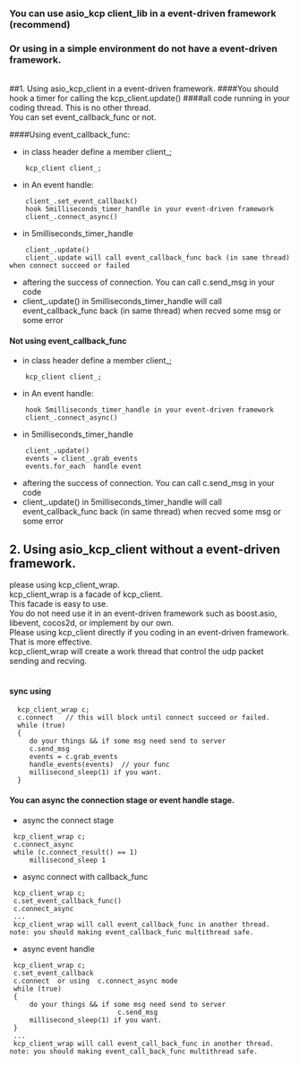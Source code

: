 ### You can use asio_kcp client_lib in a event-driven framework (recommend)
### Or using in a simple environment do not have a event-driven framework.


<br>
##1. Using asio_kcp_client in a event-driven framework. 
####You should hook a timer for calling the kcp_client.update()
####all code running in your coding thread. This is no other thread.
<br>
You can set event_callback_func or not.

####Using event_callback_func:
  * in class header define a member client_;
```
    kcp_client client_;
```

  * in An event handle:
```
    client_.set_event_callback()
    hook 5milliseconds_timer_handle in your event-driven framework
    client_.connect_async()
```

  * in 5milliseconds_timer_handle
```
    client_.update()
    client_.update will call event_callback_func back (in same thread) when connect succeed or failed
```

  * aftering the success of connection. You can call c.send_msg in your code
  * client_.update() in 5milliseconds_timer_handle will call event_callback_func back (in same thread) when recved some msg or some error 


#### Not using event_callback_func
  * in class header define a member client_;
```
    kcp_client client_;
```

  * in An event handle:
```
    hook 5milliseconds_timer_handle in your event-driven framework
    client_.connect_async()
```

  * in 5milliseconds_timer_handle
```
    client_.update()
    events = client_.grab_events
    events.for_each  handle event
```

  * aftering the success of connection. You can call c.send_msg in your code
  * client_.update() in 5milliseconds_timer_handle will call event_callback_func back (in same thread) when recved some msg or some error 


## 2. Using asio_kcp_client without a event-driven framework.<br>
please using kcp_client_wrap.<br>
kcp_client_wrap is a facade of kcp_client.<br>
This facade is easy to use. <br>
You do not need use it in an event-driven framework such as boost.asio, libevent, cocos2d, or implement by our own.<br>
Please using kcp_client directly if you coding in an event-driven framework. That is more effective.<br>
kcp_client_wrap will create a work thread that control the udp packet sending and recving.<br>
<br>

#### sync using
```
  kcp_client_wrap c;
  c.connect   // this will block until connect succeed or failed.
  while (true)
  {
     do your things && if some msg need send to server
     c.send_msg
     events = c.grab_events
     handle_events(events)  // your func
     millisecond_sleep(1) if you want.
  }
```

#### You can async the connection stage or event handle stage.

* async the connect stage
```
 kcp_client_wrap c;
 c.connect_async
 while (c.connect_result() == 1)
     millisecond_sleep 1
```

* async connect with callback_func
```
 kcp_client_wrap c;
 c.set_event_callback_func()
 c.connect_async
 ...
 kcp_client_wrap will call event_callback_func in another thread.   note: you should making event_callback_func multithread safe.
```

* async event handle
```
 kcp_client_wrap c;
 c.set_event_callback
 c.connect  or using  c.connect_async mode
 while (true)
 {
     do your things && if some msg need send to server
                           c.send_msg
     millisecond_sleep(1) if you want.
 }
 ...
 kcp_client_wrap will call event_call_back_func in another thread. note: you should making event_call_back_func multithread safe.
```
